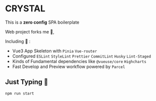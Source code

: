 # CRYSTAL

This is a **zero config** SPA boilerplate

Web project forks me 🧤,

Including 🥣 :

- Vue3 App Skeleton with `Pinia` `Vue-router`
- Configured `ESLint` `StyleLint` `Prettier` `CommitLint` `Husky` `Lint-Staged`
- Kinds of Fundamental dependencies like `@vueuse/core` `Highcharts`
- Fast Develop and Preview workflow powered by `Parcel`

## Just Typing 🚀

```bash
npm run start
```
